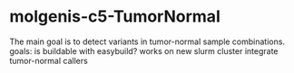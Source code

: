 # molgenis-c5-TumorNormal
The main goal is to detect variants in tumor-normal sample combinations.
goals:
  is buildable with easybuild?
  works on new slurm cluster
  integrate tumor-normal callers
